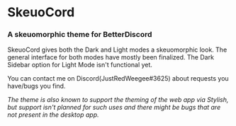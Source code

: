 # SkeuoCord
### A skeuomorphic theme for BetterDiscord

SkeuoCord gives both the Dark and Light modes a skeuomorphic look. The general interface for both modes have mostly been finalized. The Dark Sidebar option for Light Mode isn't functional yet.

You can contact me on Discord(JustRedWeegee#3625) about requests you have/bugs you find.

*The theme is also known to support the theming of the web app via Stylish, but support isn't planned for such uses and there might be bugs that are not present in the desktop app.*
